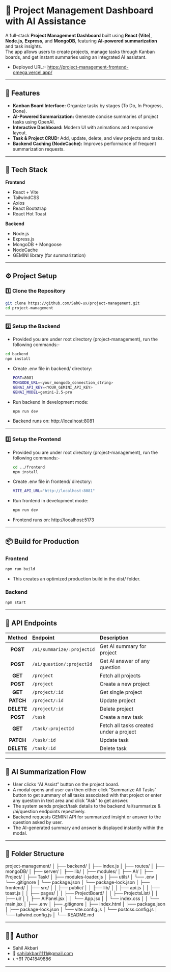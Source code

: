 # 🧩 Project Management Dashboard with AI Assistance

A full-stack **Project Management Dashboard** built using **React (Vite)**, **Node.js**, **Express**, and **MongoDB**, featuring **AI-powered summarization** and task insights.  
The app allows users to create projects, manage tasks through Kanban boards, and get instant summaries using an integrated AI assistant.

- Deployed URL:- https://project-management-frontend-omega.vercel.app/

---

## 🚀 Features

- **Kanban Board Interface:** Organize tasks by stages (To Do, In Progress, Done).  
- **AI-Powered Summarization:** Generate concise summaries of project tasks using OpenAI.  
- **Interactive Dashboard:** Modern UI with animations and responsive layout.  
- **Task & Project CRUD:** Add, update, delete, and view projects and tasks.  
- **Backend Caching (NodeCache):** Improves performance of frequent summarization requests.  

---

## 🧱 Tech Stack

**Frontend**
- React + Vite  
- TailwindCSS  
- Axios  
- React Bootstrap  
- React Hot Toast  

**Backend**
- Node.js  
- Express.js  
- MongoDB + Mongoose  
- NodeCache  
- GEMINI library (for summarization)  

---

## ⚙️ Project Setup

### 1️⃣ Clone the Repository

```bash
git clone https://github.com/SahO-ux/project-management.git
cd project-management
```

---

### 2️⃣ Setup the Backend

- Provided you are under root directory (project-management), run the following commands:-

```bash
cd backend
npm install
```

- Create .env file in backend/ directory:
  ```bash
  PORT=8081
  MONGODB_URL=<your_mongodb_connection_string>
  GENAI_API_KEY=<YOUR_GEMINI_API_KEY>
  GENAI_MODEL=gemini-2.5-pro
  ```

- Run backend in development mode:
  ```bash
  npm run dev
  ```

- Backend runs on: http://localhost:8081

---

### 3️⃣ Setup the Frontend

- Provided you are under root directory (project-management), run the following commands:-

  ```bash
  cd ../frontend
  npm install
  ```

- Create .env file in frontend/ directory:
  ```bash
  VITE_API_URL="http://localhost:8081"
  ```

- Run frontend in development mode:
  ```bash
  npm run dev
  ```

- Frontend runs on: http://localhost:5173

---

## 📦 Build for Production

### Frontend
```bash
npm run build
```
- This creates an optimized production build in the dist/ folder.

### Backend
```bash
npm start
```

---

## 🧠 API Endpoints

|   Method   | Endpoint                     | Description                             |
| :--------: | :----------------------------| :---------------------------------------|
|   **POST** | `/ai/summarize/:projectId`   | Get AI summary for project              |
|   **POST** | `/ai/question/:projectId`    | Get AI answer of any question           |
|   **GET**  | `/project`                   | Fetch all projects                      |
|  **POST**  | `/project`                   | Create a new project                    |
|   **GET**  | `/project/:id`               | Get single project                      |
|  **PATCH** | `/project/:id`               | Update project                          |
| **DELETE** | `/project/:id`               | Delete project                          |
|  **POST**  | `/task`                      | Create a new task                       |
|  **GET**   | `/task/:projectId`           | Fetch all tasks created under a project |
|  **PATCH** | `/task/:id`                  | Update task                             |
| **DELETE** | `/task/:id`                  | Delete task                             |

---

## 🤖 AI Summarization Flow

- User clicks “AI Assist” button on the project board.
- A modal opens and user can then either click “Summarize All Tasks” button to get summary of all tasks associated with that project or enter any question in text area and click "Ask" to get answer.
- The system sends project/task details to the backend /ai/summarize & /ai/question endpoints repectively.
- Backend requests GEMINI API for summarized insight or answer to the question asked by user.
- The AI-generated summary and answer is displayed instantly within the modal.

---

## 📂 Folder Structure

project-management/
│
├── backend/
│   ├── index.js
│   ├── routes/
│   ├── mongoDB/
│   ├── server/
│         ├── lib/
│         ├── modules/
│                ├── AI/
│                ├── Project/
│                ├── Task/
│         ├── modules-loader.js
│   ├── utils/
│   └── .env
│   └── .gitignore
│   └── package.json
│   └── package-lock.json
│
├── frontend/
│   ├── src/
│   │   ├── public/
│   │   ├── lib/
│   │        ├── api.js
│   │        ├── toast.js
│   │   ├── pages/
│   │        ├── ProjectBoard/
│   │        ├── ProjectsList/
│   │   ├── ui/
│   │        ├── AIPanel.jsx
│   │   └── App.jsx
│   │   └── index.css
│   │   └── main.jsx
│   ├── .env
│   ├── .gitignore
│   ├── index.html
│   ├── package.json
│   ├── package-lock.json
│   └── vite.config.js
│   └── postcss.config.js
│   └── tailwind.config.js
│
└── README.md

---

## 👨‍💻 Author

- Sahil Akbari
- 📧 sahilakbari1111@gmail.com
- 📞 +91 7041849886

---


